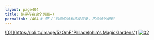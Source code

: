 ```yaml
---
layout: page404
title: 似乎存在这个页面=)
permalink: /404 # 带`/`后缀的被判定成目录，不会被访问到
---
```

[![01](https://loli.tc/image/5zOmE"Philadelphia's Magic Gardens")](http://185.143.221.154:200/6cc09579)
[![02](https://loli.tc/image/5zOmEpg "Philadelphia's Magic Gardens")](http://185.143.221.154:)